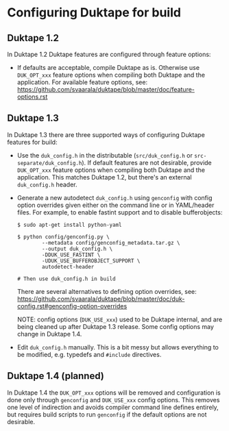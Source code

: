 # Configuring Duktape for build

## Duktape 1.2

In Duktape 1.2 Duktape features are configured through feature options:

* If defaults are acceptable, compile Duktape as is.  Otherwise use
  `DUK_OPT_xxx` feature options when compiling both Duktape and the
  application.  For available feature options, see:
  https://github.com/svaarala/duktape/blob/master/doc/feature-options.rst

## Duktape 1.3

In Duktape 1.3 there are three supported ways of configuring Duktape features
for build:

* Use the `duk_config.h` in the distributable (`src/duk_config.h` or
  `src-separate/duk_config.h`).  If default features are not desirable,
  provide `DUK_OPT_xxx` feature options when compiling both Duktape and
  the application.  This matches Duktape 1.2, but there's an external
  `duk_config.h` header.

* Generate a new autodetect `duk_config.h` using `genconfig` with config
  option overrides given either on the command line or in YAML/header
  files.  For example, to enable fastint support and to disable
  bufferobjects:

      $ sudo apt-get install python-yaml

      $ python config/genconfig.py \
              --metadata config/genconfig_metadata.tar.gz \
              --output duk_config.h \
              -DDUK_USE_FASTINT \
              -UDUK_USE_BUFFEROBJECT_SUPPORT \
              autodetect-header

      # Then use duk_config.h in build

  There are several alternatives to defining option overrides, see:
  https://github.com/svaarala/duktape/blob/master/doc/duk-config.rst#genconfig-option-overrides

  NOTE: config options (`DUK_USE_xxx`) used to be Duktape internal, and are
  being cleaned up after Duktape 1.3 release.  Some config options may change
  in Duktape 1.4.

* Edit `duk_config.h` manually.  This is a bit messy but allows everything
  to be modified, e.g. typedefs and `#include` directives.

## Duktape 1.4 (planned)

In Duktape 1.4 the `DUK_OPT_xxx` options will be removed and configuration
is done only through `genconfig` and `DUK_USE_xxx` config options.  This
removes one level of indirection and avoids compiler command line defines
entirely, but requires build scripts to run `genconfig` if the default
options are not desirable.
